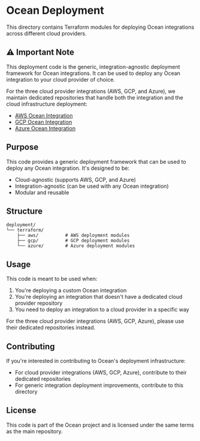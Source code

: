 # Ocean Deployment

This directory contains Terraform modules for deploying Ocean integrations across different cloud providers.

## ⚠️ Important Note

This deployment code is the generic, integration-agnostic deployment framework for Ocean integrations. It can be used to deploy any Ocean integration to your cloud provider of choice.

For the three cloud provider integrations (AWS, GCP, and Azure), we maintain dedicated repositories that handle both the integration and the cloud infrastructure deployment:

- [AWS Ocean Integration](https://github.com/port-labs/terraform-ocean-integration-factory/tree/main/examples/aws_container_app)
- [GCP Ocean Integration](https://github.com/port-labs/terraform-ocean-integration-factory/tree/main/examples/azure_container_app_azure_integration)
- [Azure Ocean Integration](https://github.com/port-labs/terraform-ocean-integration-factory/tree/main/examples/gcp_cloud_run)

## Purpose

This code provides a generic deployment framework that can be used to deploy any Ocean integration. It's designed to be:
- Cloud-agnostic (supports AWS, GCP, and Azure)
- Integration-agnostic (can be used with any Ocean integration)
- Modular and reusable

## Structure

```
deployment/
└── terraform/
    ├── aws/          # AWS deployment modules
    ├── gcp/          # GCP deployment modules
    └── azure/        # Azure deployment modules
```

## Usage

This code is meant to be used when:
1. You're deploying a custom Ocean integration
2. You're deploying an integration that doesn't have a dedicated cloud provider repository
3. You need to deploy an integration to a cloud provider in a specific way

For the three cloud provider integrations (AWS, GCP, Azure), please use their dedicated repositories instead.

## Contributing

If you're interested in contributing to Ocean's deployment infrastructure:
- For cloud provider integrations (AWS, GCP, Azure), contribute to their dedicated repositories
- For generic integration deployment improvements, contribute to this directory

## License

This code is part of the Ocean project and is licensed under the same terms as the main repository.
